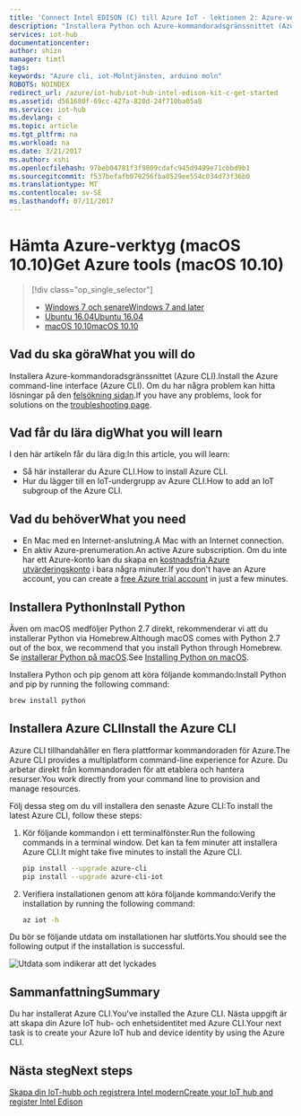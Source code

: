```yaml
---
title: 'Connect Intel EDISON (C) till Azure IoT - lektionen 2: Azure-verktyg (macOS) | Microsoft Docs'
description: "Installera Python och Azure-kommandoradsgränssnittet (Azure CLI) på macOS."
services: iot-hub
documentationcenter: 
author: shizn
manager: timtl
tags: 
keywords: "Azure cli, iot-Molntjänsten, arduino moln"
ROBOTS: NOINDEX
redirect_url: /azure/iot-hub/iot-hub-intel-edison-kit-c-get-started
ms.assetid: d561680f-69cc-427a-820d-24f710ba05a8
ms.service: iot-hub
ms.devlang: c
ms.topic: article
ms.tgt_pltfrm: na
ms.workload: na
ms.date: 3/21/2017
ms.author: xshi
ms.openlocfilehash: 97beb04781f3f9809cdafc945d9499e71cbbd9b1
ms.sourcegitcommit: f537befafb079256fba0529ee554c034d73f36b0
ms.translationtype: MT
ms.contentlocale: sv-SE
ms.lasthandoff: 07/11/2017
---
```

# <a name="get-azure-tools-macos-1010"></a><span data-ttu-id="e31f6-104">Hämta Azure-verktyg (macOS 10.10)</span><span class="sxs-lookup"><span data-stu-id="e31f6-104">Get Azure tools (macOS 10.10)</span></span>
> [!div class="op_single_selector"]
> * <span data-ttu-id="e31f6-105">[Windows 7 och senare][windows]</span><span class="sxs-lookup"><span data-stu-id="e31f6-105">[Windows 7 and later][windows]</span></span>
> * <span data-ttu-id="e31f6-106">[Ubuntu 16.04][ubuntu]</span><span class="sxs-lookup"><span data-stu-id="e31f6-106">[Ubuntu 16.04][ubuntu]</span></span>
> * <span data-ttu-id="e31f6-107">[macOS 10.10][macos]</span><span class="sxs-lookup"><span data-stu-id="e31f6-107">[macOS 10.10][macos]</span></span>

## <a name="what-you-will-do"></a><span data-ttu-id="e31f6-108">Vad du ska göra</span><span class="sxs-lookup"><span data-stu-id="e31f6-108">What you will do</span></span>
<span data-ttu-id="e31f6-109">Installera Azure-kommandoradsgränssnittet (Azure CLI).</span><span class="sxs-lookup"><span data-stu-id="e31f6-109">Install the Azure command-line interface (Azure CLI).</span></span> <span data-ttu-id="e31f6-110">Om du har några problem kan hitta lösningar på den [felsökning sidan][troubleshooting].</span><span class="sxs-lookup"><span data-stu-id="e31f6-110">If you have any problems, look for solutions on the [troubleshooting page][troubleshooting].</span></span>

## <a name="what-you-will-learn"></a><span data-ttu-id="e31f6-111">Vad får du lära dig</span><span class="sxs-lookup"><span data-stu-id="e31f6-111">What you will learn</span></span>
<span data-ttu-id="e31f6-112">I den här artikeln får du lära dig:</span><span class="sxs-lookup"><span data-stu-id="e31f6-112">In this article, you will learn:</span></span>
* <span data-ttu-id="e31f6-113">Så här installerar du Azure CLI.</span><span class="sxs-lookup"><span data-stu-id="e31f6-113">How to install Azure CLI.</span></span>
* <span data-ttu-id="e31f6-114">Hur du lägger till en IoT-undergrupp av Azure CLI.</span><span class="sxs-lookup"><span data-stu-id="e31f6-114">How to add an IoT subgroup of the Azure CLI.</span></span>

## <a name="what-you-need"></a><span data-ttu-id="e31f6-115">Vad du behöver</span><span class="sxs-lookup"><span data-stu-id="e31f6-115">What you need</span></span>
* <span data-ttu-id="e31f6-116">En Mac med en Internet-anslutning.</span><span class="sxs-lookup"><span data-stu-id="e31f6-116">A Mac with an Internet connection.</span></span>
* <span data-ttu-id="e31f6-117">En aktiv Azure-prenumeration.</span><span class="sxs-lookup"><span data-stu-id="e31f6-117">An active Azure subscription.</span></span> <span data-ttu-id="e31f6-118">Om du inte har ett Azure-konto kan du skapa en [kostnadsfria Azure utvärderingskonto](http://azure.microsoft.com/pricing/free-trial/) i bara några minuter.</span><span class="sxs-lookup"><span data-stu-id="e31f6-118">If you don't have an Azure account, you can create a [free Azure trial account](http://azure.microsoft.com/pricing/free-trial/) in just a few minutes.</span></span>

## <a name="install-python"></a><span data-ttu-id="e31f6-119">Installera Python</span><span class="sxs-lookup"><span data-stu-id="e31f6-119">Install Python</span></span>
<span data-ttu-id="e31f6-120">Även om macOS medföljer Python 2.7 direkt, rekommenderar vi att du installerar Python via Homebrew.</span><span class="sxs-lookup"><span data-stu-id="e31f6-120">Although macOS comes with Python 2.7 out of the box, we recommend that you install Python through Homebrew.</span></span> <span data-ttu-id="e31f6-121">Se [installerar Python på macOS](http://docs.python-guide.org/en/latest/starting/install/osx/).</span><span class="sxs-lookup"><span data-stu-id="e31f6-121">See [Installing Python on macOS](http://docs.python-guide.org/en/latest/starting/install/osx/).</span></span>

<span data-ttu-id="e31f6-122">Installera Python och pip genom att köra följande kommando:</span><span class="sxs-lookup"><span data-stu-id="e31f6-122">Install Python and pip by running the following command:</span></span>

```bash
brew install python
```

## <a name="install-the-azure-cli"></a><span data-ttu-id="e31f6-123">Installera Azure CLI</span><span class="sxs-lookup"><span data-stu-id="e31f6-123">Install the Azure CLI</span></span>
<span data-ttu-id="e31f6-124">Azure CLI tillhandahåller en flera plattformar kommandoraden för Azure.</span><span class="sxs-lookup"><span data-stu-id="e31f6-124">The Azure CLI provides a multiplatform command-line experience for Azure.</span></span> <span data-ttu-id="e31f6-125">Du arbetar direkt från kommandoraden för att etablera och hantera resurser.</span><span class="sxs-lookup"><span data-stu-id="e31f6-125">You work directly from your command line to provision and manage resources.</span></span> 

<span data-ttu-id="e31f6-126">Följ dessa steg om du vill installera den senaste Azure CLI:</span><span class="sxs-lookup"><span data-stu-id="e31f6-126">To install the latest Azure CLI, follow these steps:</span></span>

1. <span data-ttu-id="e31f6-127">Kör följande kommandon i ett terminalfönster.</span><span class="sxs-lookup"><span data-stu-id="e31f6-127">Run the following commands in a terminal window.</span></span> <span data-ttu-id="e31f6-128">Det kan ta fem minuter att installera Azure CLI.</span><span class="sxs-lookup"><span data-stu-id="e31f6-128">It might take five minutes to install the Azure CLI.</span></span>

   ```bash
   pip install --upgrade azure-cli
   pip install --upgrade azure-cli-iot
   ```
2. <span data-ttu-id="e31f6-129">Verifiera installationen genom att köra följande kommando:</span><span class="sxs-lookup"><span data-stu-id="e31f6-129">Verify the installation by running the following command:</span></span>

   ```bash
   az iot -h
   ```

<span data-ttu-id="e31f6-130">Du bör se följande utdata om installationen har slutförts.</span><span class="sxs-lookup"><span data-stu-id="e31f6-130">You should see the following output if the installation is successful.</span></span>

![Utdata som indikerar att det lyckades](media/iot-hub-intel-edison-lessons/lesson2/az_iot_help_osx.png)

## <a name="summary"></a><span data-ttu-id="e31f6-132">Sammanfattning</span><span class="sxs-lookup"><span data-stu-id="e31f6-132">Summary</span></span>
<span data-ttu-id="e31f6-133">Du har installerat Azure CLI.</span><span class="sxs-lookup"><span data-stu-id="e31f6-133">You've installed the Azure CLI.</span></span> <span data-ttu-id="e31f6-134">Nästa uppgift är att skapa din Azure IoT hub- och enhetsidentitet med Azure CLI.</span><span class="sxs-lookup"><span data-stu-id="e31f6-134">Your next task is to create your Azure IoT hub and device identity by using the Azure CLI.</span></span>

## <a name="next-steps"></a><span data-ttu-id="e31f6-135">Nästa steg</span><span class="sxs-lookup"><span data-stu-id="e31f6-135">Next steps</span></span>
<span data-ttu-id="e31f6-136">[Skapa din IoT-hubb och registrera Intel modern][create-your-iot-hub-and-register-intel-edison]</span><span class="sxs-lookup"><span data-stu-id="e31f6-136">[Create your IoT hub and register Intel Edison][create-your-iot-hub-and-register-intel-edison]</span></span>
<!-- Images and links -->

[troubleshooting]: iot-hub-intel-edison-kit-c-troubleshooting.md
[create-your-iot-hub-and-register-intel-edison]: iot-hub-intel-edison-kit-c-lesson2-prepare-azure-iot-hub.md
[windows]: iot-hub-intel-edison-kit-c-lesson2-get-azure-tools-win32.md
[ubuntu]: iot-hub-intel-edison-kit-c-lesson2-get-azure-tools-ubuntu.md
[macos]: iot-hub-intel-edison-kit-c-lesson2-get-azure-tools-mac.md
